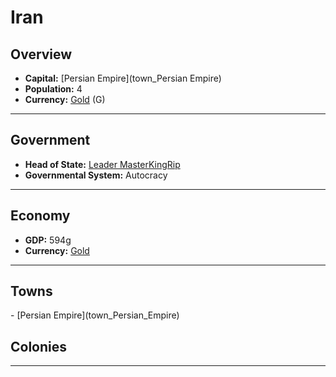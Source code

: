 <!--UNDEDITED FILE, remove this entire line if this file has been edited!-->
# <!--NAME-->Iran<!--NAME-->

## Overview

- **Capital:** <!--CAPITAL_LINK-->[Persian Empire](town_Persian Empire)<!--CAPITAL_LINK-->
- **Population:** <!--POPULATION-->4<!--POPULATION-->
- **Currency:** <!--CURRENCY_LINK-->[Gold](currency_Gold)<!--CURRENCY_LINK--> (<!--CURRENCY_ABV-->G<!--CURRENCY_ABV-->)

---

## Government

- **Head of State:** <!--LEADER_TITLE_LINK-->[Leader MasterKingRip](user_MasterKingRip)<!--LEADER_TITLE_LINK-->
- **Governmental System:** <!--GOVERNMENT-->Autocracy<!--GOVERNMENT-->

---

## Economy

- **GDP:** <!--GDP-->594g<!--GDP-->
- **Currency:** <!--CURRENCY_LINK-->[Gold](currency_Gold)<!--CURRENCY_LINK-->

---

## Towns

<!--TOWNS-->- [Persian Empire](town_Persian_Empire)<!--TOWNS-->

## Colonies

<!--COLONIES--><!--COLONIES-->

---